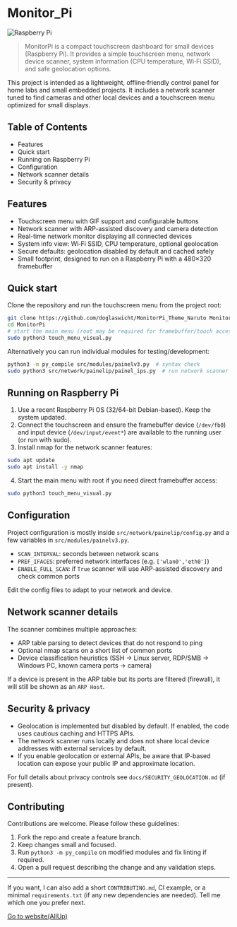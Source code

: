 # Monitor_Pi
![Raspberry Pi](https://github.com/doglaswicht/miniecran35/blob/main/assets/gifs2/raspberry_monitor.gif)

> MonitorPi is a compact touchscreen dashboard for small devices (Raspberry Pi). It provides a simple touchscreen menu, network device scanner, system information (CPU temperature, Wi‑Fi SSID), and safe geolocation options.

This project is intended as a lightweight, offline‑friendly control panel for home labs and small embedded projects. It includes a network scanner tuned to find cameras and other local devices and a touchscreen menu optimized for small displays.

## Table of Contents

- Features
- Quick start
- Running on Raspberry Pi
- Configuration
- Network scanner details
- Security & privacy


## Features

- Touchscreen menu with GIF support and configurable buttons
- Network scanner with ARP-assisted discovery and camera detection
- Real-time network monitor displaying all connected devices
- System info view: Wi‑Fi SSID, CPU temperature, optional geolocation
- Secure defaults: geolocation disabled by default and cached safely
- Small footprint, designed to run on a Raspberry Pi with a 480×320 framebuffer

## Quick start

Clone the repository and run the touchscreen menu from the project root:

```bash
git clone https://github.com/doglaswicht/MonitorPi_Theme_Naruto MonitorPi
cd MonitorPi
# start the main menu (root may be required for framebuffer/touch access)
sudo python3 touch_menu_visual.py
```

Alternatively you can run individual modules for testing/development:

```bash
python3 -m py_compile src/modules/painelv3.py  # syntax check
sudo python3 src/network/painelip/painel_ips.py  # run network scanner
```

## Running on Raspberry Pi

1. Use a recent Raspberry Pi OS (32/64-bit Debian-based). Keep the system updated.
2. Connect the touchscreen and ensure the framebuffer device (`/dev/fb0`) and input device (`/dev/input/event*`) are available to the running user (or run with sudo).
3. Install nmap for the network scanner features:

```bash
sudo apt update
sudo apt install -y nmap
```

4. Start the main menu with root if you need direct framebuffer access:

```bash
sudo python3 touch_menu_visual.py
```

## Configuration

Project configuration is mostly inside `src/network/painelip/config.py` and a few variables in `src/modules/painelv3.py`.

- `SCAN_INTERVAL`: seconds between network scans
- `PREF_IFACES`: preferred network interfaces (e.g. `['wlan0','eth0']`)
- `ENABLE_FULL_SCAN`: if `True` scanner will use ARP-assisted discovery and check common ports

Edit the config files to adapt to your network and device.

## Network scanner details

The scanner combines multiple approaches:

- ARP table parsing to detect devices that do not respond to ping
- Optional nmap scans on a short list of common ports
- Device classification heuristics (SSH → Linux server, RDP/SMB → Windows PC, known camera ports → camera)

If a device is present in the ARP table but its ports are filtered (firewall), it will still be shown as an `ARP Host`.

## Security & privacy

- Geolocation is implemented but disabled by default. If enabled, the code uses cautious caching and HTTPS APIs.
- The network scanner runs locally and does not share local device addresses with external services by default.
- If you enable geolocation or external APIs, be aware that IP-based location can expose your public IP and approximate location.

For full details about privacy controls see `docs/SECURITY_GEOLOCATION.md` (if present).

## Contributing

Contributions are welcome. Please follow these guidelines:

1. Fork the repo and create a feature branch.
2. Keep changes small and focused.
3. Run `python3 -m py_compile` on modified modules and fix linting if required.
4. Open a pull request describing the change and any validation steps.


---

If you want, I can also add a short `CONTRIBUTING.md`, CI example, or a minimal `requirements.txt` (if any new dependencies are needed). Tell me which one you prefer next.

[Go to website(AllUp)]((https://www.allup.ch/projects.html))
